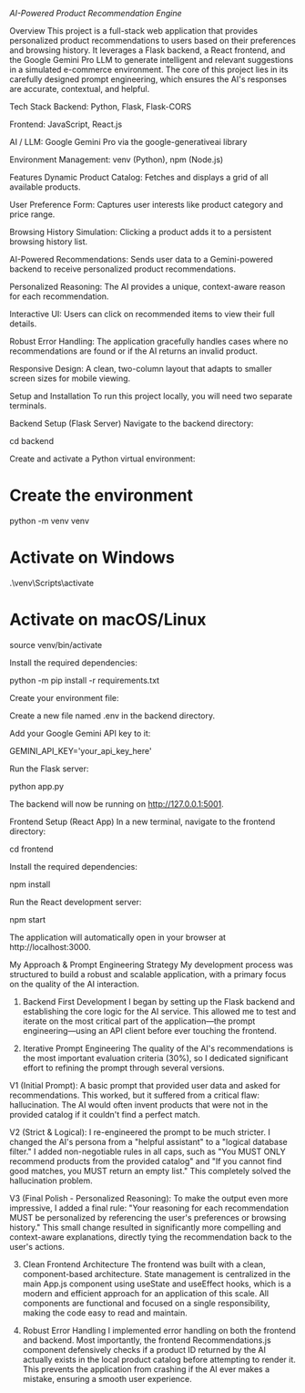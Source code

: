 *AI-Powered Product Recommendation Engine*

Overview
This project is a full-stack web application that provides personalized product recommendations to users based on their preferences and browsing history. It leverages a Flask backend, a React frontend, and the Google Gemini Pro LLM to generate intelligent and relevant suggestions in a simulated e-commerce environment. The core of this project lies in its carefully designed prompt engineering, which ensures the AI's responses are accurate, contextual, and helpful.

Tech Stack
Backend: Python, Flask, Flask-CORS

Frontend: JavaScript, React.js

AI / LLM: Google Gemini Pro via the google-generativeai library

Environment Management: venv (Python), npm (Node.js)

Features
Dynamic Product Catalog: Fetches and displays a grid of all available products.

User Preference Form: Captures user interests like product category and price range.

Browsing History Simulation: Clicking a product adds it to a persistent browsing history list.

AI-Powered Recommendations: Sends user data to a Gemini-powered backend to receive personalized product recommendations.

Personalized Reasoning: The AI provides a unique, context-aware reason for each recommendation.

Interactive UI: Users can click on recommended items to view their full details.

Robust Error Handling: The application gracefully handles cases where no recommendations are found or if the AI returns an invalid product.

Responsive Design: A clean, two-column layout that adapts to smaller screen sizes for mobile viewing.

Setup and Installation
To run this project locally, you will need two separate terminals.

Backend Setup (Flask Server)
Navigate to the backend directory:

cd backend

Create and activate a Python virtual environment:

# Create the environment
python -m venv venv

# Activate on Windows
.\venv\Scripts\activate

# Activate on macOS/Linux
source venv/bin/activate

Install the required dependencies:

python -m pip install -r requirements.txt

Create your environment file:

Create a new file named .env in the backend directory.

Add your Google Gemini API key to it:

GEMINI_API_KEY='your_api_key_here'

Run the Flask server:

python app.py

The backend will now be running on http://127.0.0.1:5001.

Frontend Setup (React App)
In a new terminal, navigate to the frontend directory:

cd frontend

Install the required dependencies:

npm install

Run the React development server:

npm start

The application will automatically open in your browser at http://localhost:3000.

My Approach & Prompt Engineering Strategy
My development process was structured to build a robust and scalable application, with a primary focus on the quality of the AI interaction.

1. Backend First Development
I began by setting up the Flask backend and establishing the core logic for the AI service. This allowed me to test and iterate on the most critical part of the application—the prompt engineering—using an API client before ever touching the frontend.

2. Iterative Prompt Engineering
The quality of the AI's recommendations is the most important evaluation criteria (30%), so I dedicated significant effort to refining the prompt through several versions.

V1 (Initial Prompt): A basic prompt that provided user data and asked for recommendations. This worked, but it suffered from a critical flaw: hallucination. The AI would often invent products that were not in the provided catalog if it couldn't find a perfect match.

V2 (Strict & Logical): I re-engineered the prompt to be much stricter. I changed the AI's persona from a "helpful assistant" to a "logical database filter." I added non-negotiable rules in all caps, such as "You MUST ONLY recommend products from the provided catalog" and "If you cannot find good matches, you MUST return an empty list." This completely solved the hallucination problem.

V3 (Final Polish - Personalized Reasoning): To make the output even more impressive, I added a final rule: "Your reasoning for each recommendation MUST be personalized by referencing the user's preferences or browsing history." This small change resulted in significantly more compelling and context-aware explanations, directly tying the recommendation back to the user's actions.

3. Clean Frontend Architecture
The frontend was built with a clean, component-based architecture. State management is centralized in the main App.js component using useState and useEffect hooks, which is a modern and efficient approach for an application of this scale. All components are functional and focused on a single responsibility, making the code easy to read and maintain.

4. Robust Error Handling
I implemented error handling on both the frontend and backend. Most importantly, the frontend Recommendations.js component defensively checks if a product ID returned by the AI actually exists in the local product catalog before attempting to render it. This prevents the application from crashing if the AI ever makes a mistake, ensuring a smooth user experience.

